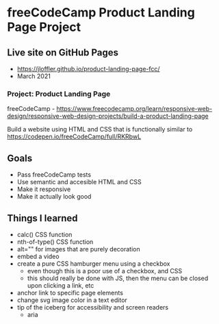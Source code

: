 # freeCodeCamp Product Landing Page Project

## Live site on GitHub Pages
 - https://jloffler.github.io/product-landing-page-fcc/
 - March 2021
 
### Project: Product Landing Page
freeCodeCamp - https://www.freecodecamp.org/learn/responsive-web-design/responsive-web-design-projects/build-a-product-landing-page

Build a website using HTML and CSS that is functionally similar to https://codepen.io/freeCodeCamp/full/RKRbwL

## Goals
 - Pass freeCodeCamp tests
 - Use semantic and accesible HTML and CSS
 - Make it responsive
 - Make it actually look good
 
## Things I learned
- calc() CSS function
- nth-of-type() CSS function
- alt="" for images that are purely decoration
- embed a video
- create a pure CSS hamburger menu using a checkbox
  - even though this is a poor use of a checkbox, and CSS
  - this should really be done with JS, then the menu can be closed upon clicking a link, etc
- anchor link to specific page elements
- change svg image color in a text editor
- tip of the iceberg for accessibility and screen readers
  - aria